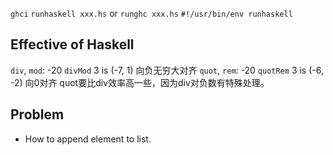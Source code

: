 

`ghci`
`runhaskell xxx.hs` or `runghc xxx.hs`
`#!/usr/bin/env runhaskell`


## Effective of Haskell

`div`, `mod`: -20 `divMod` 3 is (-7, 1) 向负无穷大对齐
`quot`, `rem`:  -20 `quotRem` 3 is (-6, -2) 向0对齐
quot要比div效率高一些，因为div对负数有特殊处理。

## Problem

* How to append element to list.